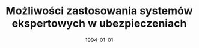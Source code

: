 ---
# Documentation: https://wowchemy.com/docs/managing-content/

title: Możliwości zastosowania systemów ekspertowych w ubezpieczeniach
subtitle: ''
summary: ''
authors:
- kwasnicka
- markowska-kaczmar
tags: []
categories: []
date: '1994-01-01'
lastmod: 2022-10-07T04:56:16Z
featured: false
draft: false

# Featured image
# To use, add an image named `featured.jpg/png` to your page's folder.
# Focal points: Smart, Center, TopLeft, Top, TopRight, Left, Right, BottomLeft, Bottom, BottomRight.
image:
  caption: ''
  focal_point: ''
  preview_only: false

# Projects (optional).
#   Associate this post with one or more of your projects.
#   Simply enter your project's folder or file name without extension.
#   E.g. `projects = ["internal-project"]` references `content/project/deep-learning/index.md`.
#   Otherwise, set `projects = []`.
projects: []
publishDate: '2022-10-07T04:56:15.877551Z'
publication_types:
- '2'
abstract: ''
publication: '*Wiadomości Ubezpieczeniowe*'
---